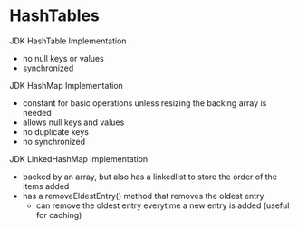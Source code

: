 # HashTables

JDK HashTable Implementation

-   no null keys or values
-   synchronized

JDK HashMap Implementation

-   constant for basic operations unless resizing the backing array is needed
-   allows null keys and values
-   no duplicate keys
-   no synchronized

JDK LinkedHashMap Implementation

-   backed by an array, but also has a linkedlist to store the order of the items added
-   has a removeEldestEntry() method that removes the oldest entry
    -   can remove the oldest entry everytime a new entry is added (useful for caching)

